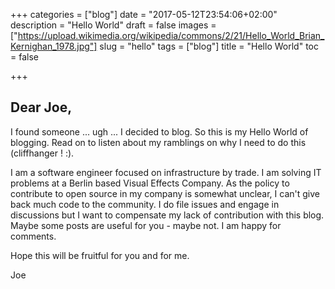 +++
categories = ["blog"]
date = "2017-05-12T23:54:06+02:00"
description = "Hello World"
draft = false
images = ["https://upload.wikimedia.org/wikipedia/commons/2/21/Hello_World_Brian_Kernighan_1978.jpg"]
slug = "hello"
tags = ["blog"]
title = "Hello World"
toc = false

+++
## Dear Joe,

I found someone ... ugh ... I decided to blog. So this is my Hello World of blogging. Read on to listen about my ramblings on why I need to do this (cliffhanger ! :).

<!--more-->

<p>I am a software engineer focused on infrastructure by trade. I am solving IT problems at a Berlin based Visual Effects Company. As the policy to contribute  to open source in my company is somewhat unclear, I can't give back much code to the community. I do file issues and engage in discussions but I want to compensate my lack of contribution with this blog. Maybe some posts are useful for you - maybe not. I am happy for comments.</p>

Hope this will be fruitful for you and for me.

Joe
